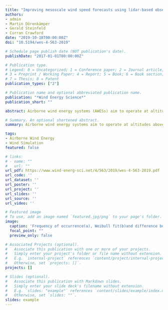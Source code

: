```yaml
---
title: "Improving mesoscale wind speed forecasts using lidar-based observation nudging for airborne wind energy systems"
authors:
- admin
- Martin Dörenkämper
- Gerald Steinfeld
- Curran Crawford
date: "2019-10-18T00:00:00Z"
doi: "10.5194/wes-4-563-2019"

# Schedule page publish date (NOT publication's date).
publishDate: "2017-01-01T00:00:00Z"

# Publication type.
# Legend: 0 = Uncategorized; 1 = Conference paper; 2 = Journal article;
# 3 = Preprint / Working Paper; 4 = Report; 5 = Book; 6 = Book section;
# 7 = Thesis; 8 = Patent
publication_types: ["2"]

# Publication name and optional abbreviated publication name.
publication: "*Wind Energy Science*"
publication_short: ""

abstract: Airborne wind energy systems (AWESs) aim to operate at altitudes above conventional wind turbines where reliable high-resolution wind data are scarce. Wind light detection and ranging (lidar) measurements and mesoscale models both have their advantages and disadvantages when assessing the wind resource at such heights. This study investigates whether assimilating measurements into the mesoscale Weather Research and Forecasting (WRF) model using observation nudging generates a more accurate, complete data set. The impact of continuous observation nudging at multiple altitudes on simulated wind conditions is compared to an unnudged reference run and to the lidar measurements themselves. We compare the impact on wind speed and direction for individual days, average diurnal variability and long-term statistics. Finally, wind speed data are used to estimate the optimal traction power and operating altitudes of AWES. Observation nudging improves the WRF accuracy at the measurement location. Close to the surface the impact of nudging is limited as effects of the air–surface interaction dominate but becomes more prominent at mid-altitudes and decreases towards high altitudes. The wind speed frequency distribution shows a multi-modality caused by changing atmospheric stability conditions. Therefore, wind speed profiles are categorized into various stability conditions. Based on a simplified AWES model, the most probable optimal altitude is between 200 and 600 m. This wide range of heights emphasizes the benefit of such systems to dynamically adjust their operating altitude.

# Summary. An optional shortened abstract.
summary: Airborne wind energy systems aim to operate at altitudes above conventional wind turbines where reliable high-resolution wind data are scarce. Wind measurements and computational simulations both have advantages and disadvantages when assessing the wind resource at such heights. This article investigates whether assimilating measurements into the model generates a more accurate wind data set up to 1100 m. These wind data sets are used to estimate optimal AWES operating altitudes and power.

tags:
- Airborne Wind Energy
- Wind Simulation
featured: false

# links:
# - name: ""
#   url: ""
url_pdf: https://www.wind-energ-sci.net/4/563/2019/wes-4-563-2019.pdf
url_code: ''
url_dataset: ''
url_poster: ''
url_project: ''
url_slides: ''
url_source: ''
url_video: ''

# Featured image
# To use, add an image named `featured.jpg/png` to your page's folder. 
image:
  caption: 'Frequency of occurrence(a), Weibull fit(b)and difference between the two(c)for the 6-month lidar measurements (top row),6-month OBS model (second row), 6-month NoOBS model (third row) and 12-month NoOBS (bottom row). All data (not filtered by lidardata availability) were used for the WRF data set.'
  focal_point: ""
  preview_only: false

# Associated Projects (optional).
#   Associate this publication with one or more of your projects.
#   Simply enter your project's folder or file name without extension.
#   E.g. `internal-project` references `content/project/internal-project/index.md`.
#   Otherwise, set `projects: []`.
projects: []

# Slides (optional).
#   Associate this publication with Markdown slides.
#   Simply enter your slide deck's filename without extension.
#   E.g. `slides: "example"` references `content/slides/example/index.md`.
#   Otherwise, set `slides: ""`.
slides: example
---
```


